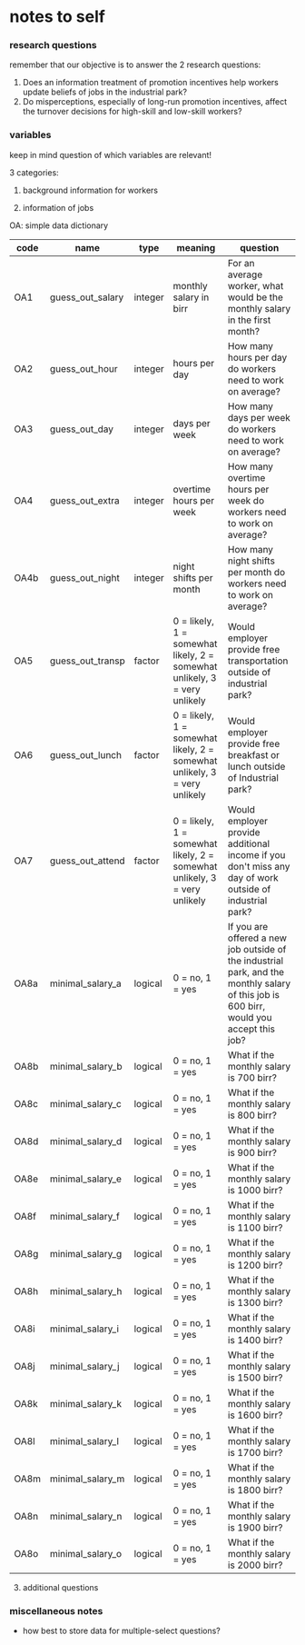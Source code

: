 # notes to self

### research questions

remember that our objective is to answer the 2 research questions:

1. Does an information treatment of promotion incentives help workers update beliefs of
jobs in the industrial park?
2. Do misperceptions, especially of long-run promotion incentives, affect the turnover
decisions for high-skill and low-skill workers?


### variables

keep in mind question of which variables are relevant!

3 categories:

1. background information for workers

2. information of jobs

OA: simple data dictionary

| code | name             | type    | meaning                                                                   | question                                                                                                                                |
|------|------------------|---------|---------------------------------------------------------------------------|-----------------------------------------------------------------------------------------------------------------------------------------|
| OA1  | guess_out_salary | integer | monthly salary in birr                                                    | For an average worker, what would be the monthly salary in the first month?                                                             |
| OA2  | guess_out_hour   | integer | hours per day                                                             | How many hours per day do workers need to work on average?                                                                              |
| OA3  | guess_out_day    | integer | days per week                                                             | How many days per week do workers need to work on average?                                                                              |
| OA4  | guess_out_extra  | integer | overtime hours per week                                                   | How many overtime hours per week do workers need to work on average?                                                                    |
| OA4b | guess_out_night  | integer | night shifts per month                                                    | How many night shifts per month do workers need to work on average?                                                                     |
| OA5  | guess_out_transp | factor  | 0 = likely, 1 = somewhat likely, 2 = somewhat unlikely, 3 = very unlikely | Would employer provide free transportation outside of industrial park?                                                                  |
| OA6  | guess_out_lunch  | factor  | 0 = likely, 1 = somewhat likely, 2 = somewhat unlikely, 3 = very unlikely | Would employer provide free breakfast or lunch outside of Industrial park?                                                              |
| OA7  | guess_out_attend | factor  | 0 = likely, 1 = somewhat likely, 2 = somewhat unlikely, 3 = very unlikely | Would employer provide additional income if you don't miss any day of work outside of industrial park?                                  |
| OA8a | minimal_salary_a | logical | 0 = no, 1 = yes                                                           | If you are offered a new job outside of the industrial park, and the monthly salary of this job is 600 birr, would you accept this job? |
| OA8b | minimal_salary_b | logical | 0 = no, 1 = yes                                                           | What if the monthly salary is 700 birr?                                                                                                 |
| OA8c | minimal_salary_c | logical | 0 = no, 1 = yes                                                           | What if the monthly salary is 800 birr?                                                                                                 |
| OA8d | minimal_salary_d | logical | 0 = no, 1 = yes                                                           | What if the monthly salary is 900 birr?                                                                                                 |
| OA8e | minimal_salary_e | logical | 0 = no, 1 = yes                                                           | What if the monthly salary is 1000 birr?                                                                                                |
| OA8f | minimal_salary_f | logical | 0 = no, 1 = yes                                                           | What if the monthly salary is 1100 birr?                                                                                                |
| OA8g | minimal_salary_g | logical | 0 = no, 1 = yes                                                           | What if the monthly salary is 1200 birr?                                                                                                |
| OA8h | minimal_salary_h | logical | 0 = no, 1 = yes                                                           | What if the monthly salary is 1300 birr?                                                                                                |
| OA8i | minimal_salary_i | logical | 0 = no, 1 = yes                                                           | What if the monthly salary is 1400 birr?                                                                                                |
| OA8j | minimal_salary_j | logical | 0 = no, 1 = yes                                                           | What if the monthly salary is 1500 birr?                                                                                                |
| OA8k | minimal_salary_k | logical | 0 = no, 1 = yes                                                           | What if the monthly salary is 1600 birr?                                                                                                |
| OA8l | minimal_salary_l | logical | 0 = no, 1 = yes                                                           | What if the monthly salary is 1700 birr?                                                                                                |
| OA8m | minimal_salary_m | logical | 0 = no, 1 = yes                                                           | What if the monthly salary is 1800 birr?                                                                                                |
| OA8n | minimal_salary_n | logical | 0 = no, 1 = yes                                                           | What if the monthly salary is 1900 birr?                                                                                                |
| OA8o | minimal_salary_o | logical | 0 = no, 1 = yes                                                           | What if the monthly salary is 2000 birr?                                                                                                |

3. additional questions


### miscellaneous notes

- how best to store data for multiple-select questions?
